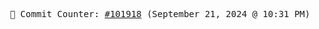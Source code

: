 <p align="center">
    <samp>
        📮 Commit Counter: <a href="https://github.com/Javascript-void0/Javascript-void0/commits/main">#101918</a> (September 21, 2024 @ 10:31 PM)
    </samp>
</p>